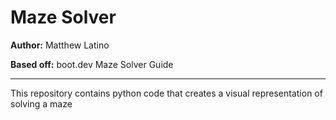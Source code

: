 # Maze Solver

**Author:** Matthew Latino

**Based off:**  boot.dev Maze Solver Guide

---

This repository contains python code that creates a visual representation of solving a maze